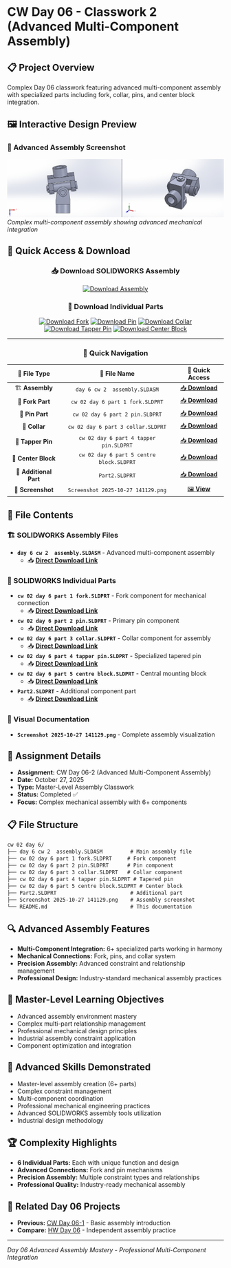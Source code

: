 # CW Day 06 - Classwork 2 (Advanced Multi-Component Assembly)

## 📋 Project Overview
Complex Day 06 classwork featuring advanced multi-component assembly with specialized parts including fork, collar, pins, and center block integration.

## 🖼️ Interactive Design Preview

### 🎯 Advanced Assembly Screenshot
![Advanced Assembly](Screenshot%202025-10-27%20141129.png)
*Complex multi-component assembly showing advanced mechanical integration*

## 🚀 **Quick Access & Download**

<div align="center">

### 📥 **Download SOLIDWORKS Assembly**
[![Download Assembly](https://img.shields.io/badge/📥_Download-Assembly_File-red?style=for-the-badge&logo=download)](day%206%20cw%202%20%20assembly.SLDASM)

### 🔧 **Download Individual Parts**
[![Download Fork](https://img.shields.io/badge/📥_Download-Fork_Part-blue?style=for-the-badge&logo=download)](cw%2002%20day%206%20part%201%20fork.SLDPRT)
[![Download Pin](https://img.shields.io/badge/📥_Download-Pin_Part-green?style=for-the-badge&logo=download)](cw%2002%20day%206%20part%202%20pin.SLDPRT)
[![Download Collar](https://img.shields.io/badge/📥_Download-Collar_Part-orange?style=for-the-badge&logo=download)](cw%2002%20day%206%20part%203%20collar.SLDPRT)
[![Download Tapper Pin](https://img.shields.io/badge/📥_Download-Tapper_Pin-purple?style=for-the-badge&logo=download)](cw%2002%20day%206%20part%204%20tapper%20pin.SLDPRT)
[![Download Center Block](https://img.shields.io/badge/📥_Download-Center_Block-gold?style=for-the-badge&logo=download)](cw%2002%20day%206%20part%205%20centre%20block.SLDPRT)

---

### 🎯 **Quick Navigation**
| 📁 **File Type** | 📂 **File Name** | 🔗 **Quick Access** |
|:---:|:---:|:---:|
| 🏗️ **Assembly** | `day 6 cw 2  assembly.SLDASM` | [📥 **Download**](day%206%20cw%202%20%20assembly.SLDASM) |
| 🍴 **Fork Part** | `cw 02 day 6 part 1 fork.SLDPRT` | [📥 **Download**](cw%2002%20day%206%20part%201%20fork.SLDPRT) |
| 📌 **Pin Part** | `cw 02 day 6 part 2 pin.SLDPRT` | [📥 **Download**](cw%2002%20day%206%20part%202%20pin.SLDPRT) |
| 🔗 **Collar** | `cw 02 day 6 part 3 collar.SLDPRT` | [📥 **Download**](cw%2002%20day%206%20part%203%20collar.SLDPRT) |
| 📐 **Tapper Pin** | `cw 02 day 6 part 4 tapper pin.SLDPRT` | [📥 **Download**](cw%2002%20day%206%20part%204%20tapper%20pin.SLDPRT) |
| 🏢 **Center Block** | `cw 02 day 6 part 5 centre block.SLDPRT` | [📥 **Download**](cw%2002%20day%206%20part%205%20centre%20block.SLDPRT) |
| 🔄 **Additional Part** | `Part2.SLDPRT` | [📥 **Download**](Part2.SLDPRT) |
| 📸 **Screenshot** | `Screenshot 2025-10-27 141129.png` | [🖼️ **View**](Screenshot%202025-10-27%20141129.png) |

</div>

## 📂 File Contents

### 🏗️ SOLIDWORKS Assembly Files
- **`day 6 cw 2  assembly.SLDASM`** - Advanced multi-component assembly
  - 📥 **[Direct Download Link](day%206%20cw%202%20%20assembly.SLDASM)**

### 🔧 SOLIDWORKS Individual Parts
- **`cw 02 day 6 part 1 fork.SLDPRT`** - Fork component for mechanical connection
  - 📥 **[Direct Download Link](cw%2002%20day%206%20part%201%20fork.SLDPRT)**
- **`cw 02 day 6 part 2 pin.SLDPRT`** - Primary pin component  
  - 📥 **[Direct Download Link](cw%2002%20day%206%20part%202%20pin.SLDPRT)**
- **`cw 02 day 6 part 3 collar.SLDPRT`** - Collar component for assembly
  - 📥 **[Direct Download Link](cw%2002%20day%206%20part%203%20collar.SLDPRT)**
- **`cw 02 day 6 part 4 tapper pin.SLDPRT`** - Specialized tapered pin
  - 📥 **[Direct Download Link](cw%2002%20day%206%20part%204%20tapper%20pin.SLDPRT)**
- **`cw 02 day 6 part 5 centre block.SLDPRT`** - Central mounting block
  - 📥 **[Direct Download Link](cw%2002%20day%206%20part%205%20centre%20block.SLDPRT)**
- **`Part2.SLDPRT`** - Additional component part
  - 📥 **[Direct Download Link](Part2.SLDPRT)**

### 📸 Visual Documentation
- **`Screenshot 2025-10-27 141129.png`** - Complete assembly visualization

## 🎯 Assignment Details
- **Assignment:** CW Day 06-2 (Advanced Multi-Component Assembly)
- **Date:** October 27, 2025
- **Type:** Master-Level Assembly Classwork
- **Status:** Completed ✅
- **Focus:** Complex mechanical assembly with 6+ components

## 📋 File Structure
```
cw 02 day 6/
├── day 6 cw 2  assembly.SLDASM         # Main assembly file
├── cw 02 day 6 part 1 fork.SLDPRT     # Fork component
├── cw 02 day 6 part 2 pin.SLDPRT      # Pin component
├── cw 02 day 6 part 3 collar.SLDPRT   # Collar component
├── cw 02 day 6 part 4 tapper pin.SLDPRT # Tapered pin
├── cw 02 day 6 part 5 centre block.SLDPRT # Center block
├── Part2.SLDPRT                        # Additional part
├── Screenshot 2025-10-27 141129.png    # Assembly screenshot
└── README.md                           # This documentation
```

## 🔍 Advanced Assembly Features
- **Multi-Component Integration:** 6+ specialized parts working in harmony
- **Mechanical Connections:** Fork, pins, and collar system
- **Precision Assembly:** Advanced constraint and relationship management
- **Professional Design:** Industry-standard mechanical assembly practices

## 📝 Master-Level Learning Objectives
- Advanced assembly environment mastery
- Complex multi-part relationship management
- Professional mechanical design principles
- Industrial assembly constraint application
- Component optimization and integration

## 🚀 Advanced Skills Demonstrated
- Master-level assembly creation (6+ parts)
- Complex constraint management
- Multi-component coordination
- Professional mechanical engineering practices
- Advanced SOLIDWORKS assembly tools utilization
- Industrial design methodology

## 🏆 Complexity Highlights
- **6 Individual Parts:** Each with unique function and design
- **Advanced Connections:** Fork and pin mechanisms
- **Precision Assembly:** Multiple constraint types and relationships
- **Professional Quality:** Industry-ready mechanical assembly

## 🔗 Related Day 06 Projects
- **Previous:** [CW Day 06-1](../cw%2001%20day%206/) - Basic assembly introduction
- **Compare:** [HW Day 06](../../HW/Day%2006/hw%201%20day%206/) - Independent assembly practice

---
*Day 06 Advanced Assembly Mastery - Professional Multi-Component Integration*